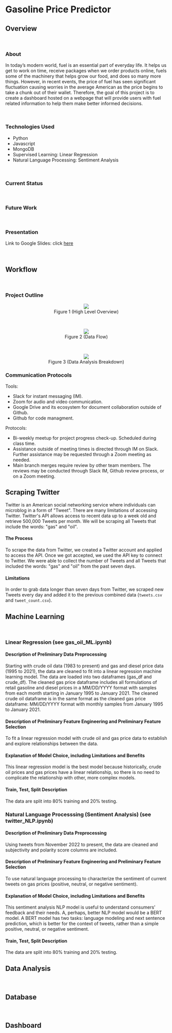# **Gasoline Price Predictor**

## **Overview**

<br>

### About
In today’s modern world, fuel is an essential part of everyday life. It helps us get to work on time, receive packages when we order products online, fuels some of the machinery that helps grow our food, and does so many more things. However, in recent events, the price of fuel has seen significant fluctuation causing worries in the average American as the price begins to take a chunk out of their wallet. Therefore, the goal of this project is to create a dashboard hosted on a webpage that will provide users with fuel related information to help them make better informed decisions.

<br>

### Technologies Used
- Python
- Javascript
- MongoDB
- Supervised Learning: Linear Regression
- Natural Language Processing: Sentiment Analysis

<br>

### Current Status


<br>

### Future Work


<br>

### Presentation
Link to Google Slides: click [here](https://docs.google.com/presentation/d/10gvLuSyp35iwKA9KIDbKwRrCyrYTq0hdkg3Yi2Cu_y0/edit?usp=sharing)

<br>

## **Workflow**

<br>

### Project Outline


<p align="center">
    <img src="Resources/Images/HighLevel_Overview.PNG"><br>
    Figure 1 (High Level Overview)
</p>

<br>

<p align="center">
    <img src="Resources/Images/Data_Flow.PNG"><br>
    Figure 2 (Data Flow)
</p>

<br>

<p align="center">
    <img src="Resources/Images/Data_Analysis.PNG"><br>
    Figure 3 (Data Analysis Breakdown)
</p>

### Communication Protocols

Tools: 
- Slack for instant messaging (IM).
- Zoom for audio and video communication.
- Google Drive and its ecosystem for document collaboration outside of Github.
- Github for code managment.

Protocols:
- Bi-weekly meetup for project progress check-up. Scheduled during class time.
- Assistance outside of meeting times is directed through IM on Slack. Further assistance may be requested through a Zoom meeting as needed.
- Main branch merges require review by other team members. The reviews may be conducted through Slack IM, Github review process, or on a Zoom meeting. 

## Scraping Twitter
Twitter is an American social networking service where individuals can microblog in a form of "Tweet". There are many limitations of accessing Twitter. Twitter's API allows access to recent data up to a week old and retrieve 500,000 Tweets per month. We will be scraping all Tweets that include the words: "gas" and "oil".

#### The Process
To scrape the data from Twitter, we created a Twitter account and applied to access the API. Once we got accepted, we used the API key to connect to Twitter. We were able to collect the number of Tweets and all Tweets that included the words: "gas" and "oil" from the past seven days.

#### Limitations
In order to grab data longer than seven days from Twitter, we scraped new Tweets every day and added it to the previous combined data (`tweets.csv` and `tweet_count.csv`).


## Machine Learning

<br>

### Linear Regression (see gas_oil_ML.ipynb)
#### Description of Preliminary Data Preprocessing
Starting with crude oil data (1983 to present) and gas and diesel price data (1995 to 2021), the data are cleaned to fit into a linear regression machine learning model.
The data are loaded into two dataframes (gas_df and crude_df). The cleaned gas price dataframe includes all formulations of retail gasoline and diesel prices in a MM/DD/YYYY format with samples from each month starting in January 1995 to January 2021. The cleaned crude oil dataframe is in the same format as the cleaned gas price dataframe: MM/DD/YYYY format with monthly samples from January 1995 to January 2021.
#### Description of Preliminary Feature Engineering and Preliminary Feature Selection
To fit a linear regression model with crude oil and gas price data to establish and explore relationships between the data.
#### Explanation of Model Choice, including Limitations and Benefits 
This linear regression model is the best model because historically, crude oil prices and gas prices have a linear relationship, so there is no need to complicate the relationship with other, more complex models.
#### Train, Test, Split Description 
The data are split into 80% training and 20% testing.

### Natural Language Processsing (Sentiment Analysis) (see twitter_NLP.ipynb)
#### Description of Preliminary Data Preprocessing
Using tweets from November 2022 to present, the data are cleaned and subjectivity and polarity score columns are included.
#### Description of Preliminary Feature Engineering and Preliminary Feature Selection
To use natural language processing to characterize the sentiment of current tweets on gas prices (positive, neutral, or negative sentiment).
#### Explanation of Model Choice, including Limitations and Benefits 
This sentiment analysis NLP model is useful to understand consumers' feedback and their needs. A, perhaps, better NLP model would be a BERT model. A BERT model has two tasks: language modeling and next sentence prediction, which is better for the context of tweets, rather than a simple positive, neutral, or negative sentiment.
#### Train, Test, Split Description 
The data are split into 80% training and 20% testing.

## Data Analysis

<br>

## Database

<br>

## Dashboard

<br>

